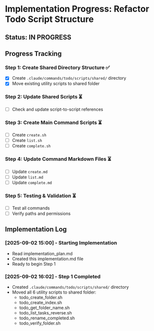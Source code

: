 # Implementation Progress: Refactor Todo Script Structure

## Status: IN PROGRESS

## Progress Tracking

### Step 1: Create Shared Directory Structure ✅

- [x] Create `.claude/commands/todo/scripts/shared/` directory
- [x] Move existing utility scripts to shared folder

### Step 2: Update Shared Scripts ⏳

- [ ] Check and update script-to-script references

### Step 3: Create Main Command Scripts ⏳

- [ ] Create `create.sh`
- [ ] Create `list.sh`
- [ ] Create `complete.sh`

### Step 4: Update Command Markdown Files ⏳

- [ ] Update `create.md`
- [ ] Update `list.md`
- [ ] Update `complete.md`

### Step 5: Testing & Validation ⏳

- [ ] Test all commands
- [ ] Verify paths and permissions

## Implementation Log

### [2025-09-02 15:00] - Starting Implementation

- Read implementation_plan.md
- Created this implementation.md file
- Ready to begin Step 1

### [2025-09-02 16:02] - Step 1 Completed

- Created `.claude/commands/todo/scripts/shared/` directory
- Moved all 6 utility scripts to shared folder:
  - todo_create_folder.sh
  - todo_create_index.sh
  - todo_get_folder_name.sh
  - todo_list_tasks_reverse.sh
  - todo_rename_completed.sh
  - todo_verify_folder.sh
